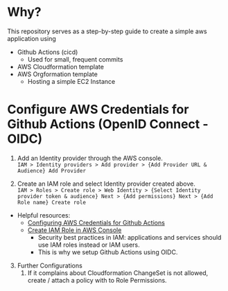 # Why?
This repository serves as a step-by-step guide to create a simple aws application using
- Github Actions (cicd)
  - Used for small, frequent commits
- AWS Cloudformation template
- AWS Orgformation template
  - Hosting a simple EC2 Instance

# Configure AWS Credentials for Github Actions (OpenID Connect - OIDC)
1. Add an Identity provider through the AWS console.</br>
`IAM > Identity providers > Add provider > {Add Provider URL & Audience} Add Provider`

2. Create an IAM role and select Identity provider created above.</br>
   `IAM > Roles > Create role > Web Identity > {Select Identity provider token & audience} Next > {Add permissions} Next > {Add Role name} Create role`

- Helpful resources:
  - [Configuring AWS Credentials for Github Actions](https://github.com/aws-actions/configure-aws-credentials)
  - [Create IAM Role in AWS Console](https://www.automat-it.com/post/using-github-actions-with-aws-iam-roles)
    - Security best practices in IAM: applications and services should use IAM roles instead or IAM users.
    - This is why we setup Github Actions using OIDC.

3. Further Configurations
   1. If it complains about Cloudformation ChangeSet is not allowed, create / attach a policy with to Role Permissions.
